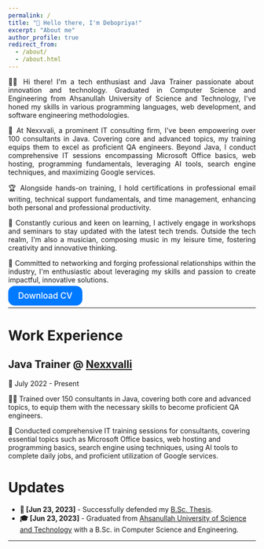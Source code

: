 ```yaml
---
permalink: /
title: "👋 Hello there, I'm Debopriya!"
excerpt: "About me"
author_profile: true
redirect_from:
  - /about/
  - /about.html
---
```


<div style="text-align: justify">
  <p>👨‍💻 Hi there! I'm a tech enthusiast and Java Trainer passionate about innovation and technology. Graduated in Computer Science and Engineering from Ahsanullah University of Science and Technology, I've honed my skills in various programming languages, web development, and software engineering methodologies.</p>

  <p>🌟 At Nexxvali, a prominent IT consulting firm, I've been empowering over 100 consultants in Java. Covering core and advanced topics, my training equips them to excel as proficient QA engineers. Beyond Java, I conduct comprehensive IT sessions encompassing Microsoft Office basics, web hosting, programming fundamentals, leveraging AI tools, search engine techniques, and maximizing Google services.</p>

  <p>🏆 Alongside hands-on training, I hold certifications in professional email writing, technical support fundamentals, and time management, enhancing both personal and professional productivity.</p>

  <p>🚀 Constantly curious and keen on learning, I actively engage in workshops and seminars to stay updated with the latest tech trends. Outside the tech realm, I'm also a musician, composing music in my leisure time, fostering creativity and innovative thinking.</p>

  <p>🤝 Committed to networking and forging professional relationships within the industry, I'm enthusiastic about leveraging my skills and passion to create impactful, innovative solutions.</p>

  <a href="/path/to/cv.pdf" style="background-color: #007AFF; color: #ffffff; padding: 10px 20px; border-radius: 13px; text-decoration: none; font-family: 'SF Pro Text', 'Helvetica Neue', 'Helvetica', 'Arial', sans-serif; font-weight: 500; font-size: 17px;">Download CV</a>
</div>


---

# Work Experience

## Java Trainer @ [Nexxvalli](https://nexxvali.com/)

📅 July 2022 - Present

👨‍🏫 Trained over 150 consultants in Java, covering both core and advanced topics, to equip them with the necessary skills to become proficient QA engineers.

🔧 Conducted comprehensive IT training sessions for consultants, covering essential topics such as Microsoft Office basics, web hosting and programming basics, search engine using techniques, using AI tools to complete daily jobs, and proficient utilization of Google services.

# Updates

- **📝 [Jun 23, 2023]** - Successfully defended my [B.Sc. Thesis](https://tonmoy-hossain.github.io/files/Hossain_Tonmoy_B.Sc._Thesis.pdf).
- **🎓 [Jun 23, 2023]** - Graduated from [Ahsanullah University of Science and Technology](http://aust.edu/) with a B.Sc. in Computer Science and Engineering.

<script type="text/javascript" src="//rf.revolvermaps.com/0/0/8.js?i=52vxgbx02tg&amp;m=0&amp;c=ff0000&amp;cr1=ffffff&amp;f=arial&amp;l=33" async="async"></script>

---

